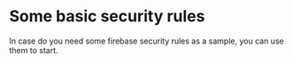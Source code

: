 # Some basic security rules
In case do you need some firebase security rules as a sample, you can use them to start. 
